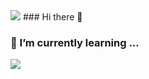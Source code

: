 <img src="https://capsule-render.vercel.app/api?type=wave&color=auto&height=300&section=header&text=capsule%20render&fontSize=90" />
### Hi there 👋

### 🌱 I’m currently learning ...

<!--
**Nohkii/Nohkii** is a ✨ _special_ ✨ repository because its `README.md` (this file) appears on your GitHub profile.

Here are some ideas to get you started:

- 🔭 I’m currently working on ...
- 
- 👯 I’m looking to collaborate on ...
- 🤔 I’m looking for help with ...
- 💬 Ask me about ...
- 📫 How to reach me: ...
- 😄 Pronouns: ...
- ⚡ Fun fact: ...
-->
<img src="https://capsule-render.vercel.app/api?type=wave&color=auto&height=300&section=footer&text=capsule&fontSize=90" />
